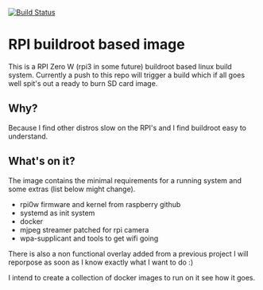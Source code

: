 
[![Build Status](https://cloud.drone.io/api/badges/TinHead/rpi-sd-builder/status.svg)](https://cloud.drone.io/TinHead/rpi-sd-builder)

# RPI buildroot based image

This is a RPI Zero W (rpi3 in some future) buildroot based linux build system.
Currently a push to this repo will trigger a build which if all goes well spit's out a ready to burn SD card image.

## Why?

Because I find other distros slow on the RPI's and I find buildroot easy to understand.

## What's on it?

The image contains the minimal requirements for a running system and some extras (list below might change).

- rpi0w firmware and kernel from raspberry github
- systemd as init system
- docker
- mjpeg streamer patched for rpi camera
- wpa-supplicant and tools to get wifi going 

There is also a non functional overlay added from a previous project I will reporpose as soon as I know exactly what I want to do :)

I intend to create a collection of docker images to run on it see how it goes.
